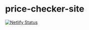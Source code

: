 # price-checker-site

[![Netlify Status](https://api.netlify.com/api/v1/badges/ecbb36ba-ca0f-40a0-a3a7-cee7a7313539/deploy-status)](https://app.netlify.com/sites/price-checker-site/deploys)